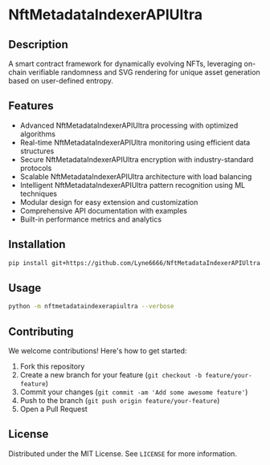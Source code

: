# NftMetadataIndexerAPIUltra

## Description

A smart contract framework for dynamically evolving NFTs, leveraging on-chain verifiable randomness and SVG rendering for unique asset generation based on user-defined entropy.

## Features

- Advanced NftMetadataIndexerAPIUltra processing with optimized algorithms
- Real-time NftMetadataIndexerAPIUltra monitoring using efficient data structures
- Secure NftMetadataIndexerAPIUltra encryption with industry-standard protocols
- Scalable NftMetadataIndexerAPIUltra architecture with load balancing
- Intelligent NftMetadataIndexerAPIUltra pattern recognition using ML techniques
- Modular design for easy extension and customization
- Comprehensive API documentation with examples
- Built-in performance metrics and analytics
## Installation

```bash
pip install git+https://github.com/Lyne6666/NftMetadataIndexerAPIUltra.git
```

## Usage

```bash
python -m nftmetadataindexerapiultra --verbose
```

## Contributing

We welcome contributions! Here's how to get started:

1. Fork this repository
2. Create a new branch for your feature (`git checkout -b feature/your-feature`)
3. Commit your changes (`git commit -am 'Add some awesome feature'`)
4. Push to the branch (`git push origin feature/your-feature`)
5. Open a Pull Request

## License

Distributed under the MIT License. See `LICENSE` for more information.

